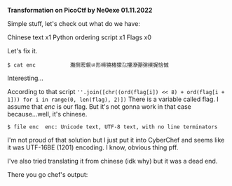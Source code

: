 **Transformation on PicoCtf by Ne0exe 01.11.2022**

Simple stuff, let's check out what do we have:

Chinese text x1
Python ordering script x1
Flags x0

Let's fix it.

`$ cat enc          
灩捯䍔䙻ㄶ形楴獟楮獴㌴摟潦弸弰摤捤㤷慽 ` 

Interesting...

According to that script 
`''.join([chr((ord(flag[i]) << 8) + ord(flag[i + 1])) for i in range(0, len(flag), 2)])`
There is a variable called flag. I assume that *enc* is our flag. But it's not gonna work in that case because...well, it's chinese.

`$ file enc 
enc: Unicode text, UTF-8 text, with no line terminators`

I'm not proud of that solution but I just put it into CyberChef and seems like it was UTF-16BE (1201) encoding. I know, obvious thing pff.

I've also tried translating it from chinese (idk why) but it was a dead end.

There you go chef's output:


